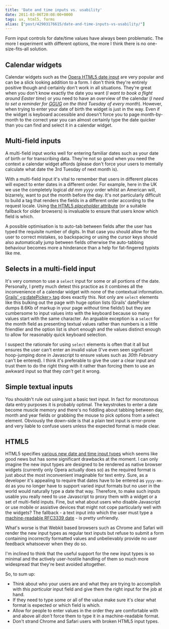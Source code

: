 ```yaml
---
title: 'Date and time inputs vs. usability'
date: 2011-03-06T20:08:00+0000
tags: ux, html5, forms
alias: ["post/42903176615/date-and-time-inputs-vs-usability/"]
---
```


Form input controls for date/time values have always been problematic. The more I experiment with different options, the more I think there is no one-size-fits-all solution.

<!-- more -->

## Calendar widgets

Calendar widgets such as the [Opera HTML5 date input][1] are very popular and can be a slick looking addition to a form. I don't think they're entirely positive though and certainly don't work in all situations. They're great when you don't know exactly the date you want (_I want to book a flight around Easter time_) or you need to have an overview of the calendar (_I need to set a reminder for [GGUG][2] on the third Tuesday of every month_). However, when trying to enter your date of birth the widget is just in the way. Even if the widget is keyboard accessible and doesn't force you to page month-by-month to the correct year you can almost certainly type the date quicker than you can find and select it in a calendar widget.

## Multi-field inputs

A multi-field input works well for entering familiar dates such as your date of birth or for transcribing data. They're not so good when you need the context a calendar widget affords (please don't force your users to mentally calculate what date the 3rd Tuesday of next month is).

With a multi-field input it's vital to remember that users in different places will expect to enter dates in a different order. For example, here in the UK we use the completely logical _dd mm yyyy_ order whilst an American will, bizarrely, want to put the month before the day. It's not particularly difficult to build a tag that renders the fields in a different order according to the request locale. Using [the HTML5 _placeholder_ attribute][3] (or a suitable fallback for older browsers) is invaluable to ensure that users know which field is which.

A possible optimisation is to auto-tab between fields after the user has typed the requisite number of digits. In that case you should allow for the user to correct mistakes, so backspacing or using the cursor keys should also automatically jump between fields otherwise the auto-tabbing behaviour becomes more a hinderance than a help for fat-fingered typists like me.

## Selects in a multi-field input

It's very common to use a `select` input for some or all portions of the date. Personally, I pretty much detest this practice as it combines all the inconvenience of a calendar widget with none of the contextual information. [Grails' &lt;g:datePicker&gt; tag][4] does exactly this. Not only are `select` elements like this bulking out the page with huge option lists (Grails' datePicker dumps 8.6Kb of markup in your page _without_ time fields!) but they are cumbersome to input values into with the keyboard because so many values start with the same character. An arguable exception is a `select` for the month field as presenting textual values rather than numbers is a little friendlier and the option list is short enough and the values distinct enough to allow for reasonably quick keyboard selection.

I suspect the rationale for using `select` elements is often that it all but ensures the user can't enter an invalid value (I've even seen significant hoop-jumping done in Javascript to ensure values such as _30th February_ can't be entered). I think it's preferable to give the user a clear input and trust them to do the right thing with it rather than forcing them to use an awkward input so that they _can't_ get it wrong.

## Simple textual inputs

You shouldn't rule out using just a basic text input. In fact for monotonous data entry purposes it is probably optimal. The keystrokes to enter a date become muscle memory and there's no fiddling about tabbing between day, month and year fields or grabbing the mouse to pick options from a select element. Obviously the down-side is that a plain text input is error-prone and very liable to confuse users unless the expected format is made clear.

## HTML5

HTML5 specifies [various new date and time input types][5] which seems like good news but has some significant drawbacks at the moment. I can only imagine the new input types are designed to be rendered as native browser widgets (currently only Opera actually does so) as the required format is just about the most inconvenient imaginable for text entry. Sure, as a developer it's appealing to require that dates have to be entered as `yyyy-mm-dd` as you no longer have to support varied input formats but no user in the world would naturally type a date that way. Therefore, to make such inputs usable you really need to use Javascript to proxy them with a widget or a set of multi-field inputs. Fine, but what about users who disable Javascript or use mobile or assistive devices that might not cope particularly well with the widgets? The fallback - a text input into which the user must type a [machine-readable RFC3339 date][6] - is pretty unfriendly.

What's worse is that Webkit based browsers such as Chrome and Safari will render the new input types as regular text inputs but refuse to submit a form containing incorrectly formatted values and unbelievably provide no user feedback whatsoever when they do so.

I'm inclined to think that the useful support for the new input types is so minimal and the actively user-hostile handling of them so much more widespread that they're best avoided altogether.

So, to sum up:

* Think about who your users are and what they are trying to accomplish with _this particular_ input field and give them the right input for the job at hand.
* If they need to type some or all of the value make sure it's clear what format is expected or which field is which.
* Allow for people to enter values in the order they are comfortable with and above all _don't_ force them to type it in a machine-readable format.
* Don't strand Chrome and Safari users with broken HTML5 input types.

[1]: http://jqueryui.com/demos/datepicker/ "&lt;input type=&quot;date&quot;&gt; and other date/time controls at Dev.Opera"
[2]: http://twitter.com/#!/LondonGGUG "London Groovy &amp; Grails User Group on Twitter"
[3]: http://diveintohtml5.org/forms.html#placeholder "Placeholder Text at Dive Into HTML5"
[4]: http://grails.org/doc/latest/ref/Tags/datePicker.html "datePicker tag in the Grails user guide"
[5]: http://diveintohtml5.org/forms.html#type-date "Date Pickers at Dive Into HTML5"
[6]: http://tools.ietf.org/html/rfc3339#section-5.8 "Examples of RFC3339 date values"

